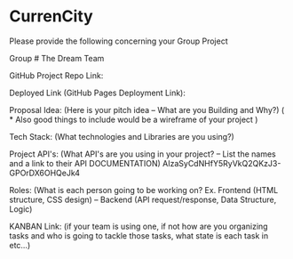 # CurrenCity
Please provide the following concerning your Group Project


Group # 
The Dream Team


GitHub Project Repo Link: 


Deployed Link (GitHub Pages Deployment Link): 


Proposal Idea: 
(Here is your pitch idea – What are you Building and Why?) 
( * Also good things to include would be a wireframe of your project ) 


Tech Stack: 
(What technologies and Libraries are you using?)


Project API's: 
(What API's are you using in your project? – List the names and a link to their API DOCUMENTATION)
AIzaSyCdNHfY5RyVkQ2QKzJ3-GPOrDX6OHQeJk4

Roles: 
(What is each person going to be working on?
Ex. Frontend (HTML structure, CSS design) – Backend (API request/response, Data Structure, Logic) 


KANBAN Link:
 (if your team is using one, if not how are you organizing tasks and who is going to tackle those tasks, what state is each task in etc…)
